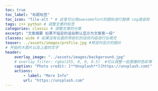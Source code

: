```yaml
---
toc: true
toc_label: "标题标签"
toc_icon: "file-alt " # 这里可以用awesomefont的图标进行替换 cog是齿轮
tags: c++ python # 调整文章的标签
categories: classic # 调整文章的分类
excerpt: "文章摘要 如果不指定的话会默认显示为文章第一段"
classes: wide # 如果没有右面的导航栏的话将内容进行右填充
teaser: ../assets/images/profile.jpg #预览时显示的图片
# 开始的大图片以及上面的文字
header:
    overlay_image: "../assets/images/backgoround.jpg"
    # overlay_filter: rgba(255, 0, 0, 0.5)  #可以调整一些图像的色彩等
    caption: "Photo credit: [**Unsplash**](https://unsplash.com)"
    actions:
        - label: "More Info"
        url: "https://unsplash.com" 
---
```


